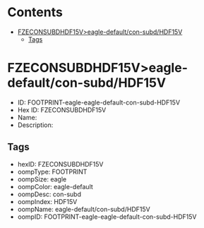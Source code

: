 



Contents
========

* [FZECONSUBDHDF15V>eagle-default/con-subd/HDF15V](#fzeconsubdhdf15veagle-defaultcon-subdhdf15v)
	* [Tags](#tags)

# FZECONSUBDHDF15V>eagle-default/con-subd/HDF15V

- ID: FOOTPRINT-eagle-eagle-default-con-subd-HDF15V
- Hex ID: FZECONSUBDHDF15V
- Name: 
- Description: 

## Tags

- hexID: FZECONSUBDHDF15V
- oompType: FOOTPRINT
- oompSize: eagle
- oompColor: eagle-default
- oompDesc: con-subd
- oompIndex: HDF15V
- oompName: eagle-default/con-subd/HDF15V
- oompID: FOOTPRINT-eagle-eagle-default-con-subd-HDF15V
